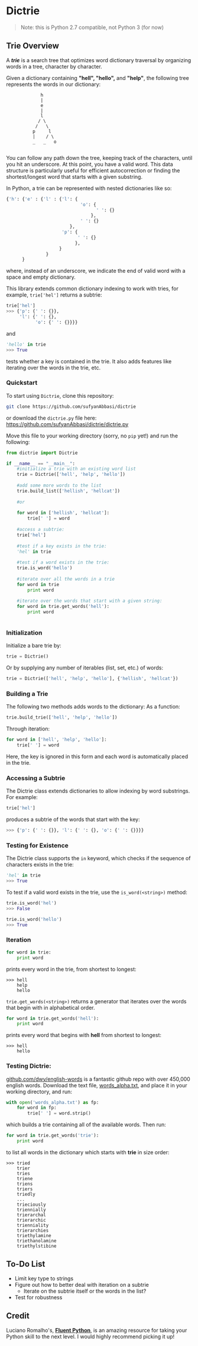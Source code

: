 # Dictrie

> Note: this is Python 2.7 compatible, not Python 3 (for now)

## Trie Overview

A ***trie*** is a search tree that optimizes word dictionary traversal by organizing words in a tree, character by character. 

Given a dictionary containing **"hell", "hello",** and **"help"**, the following tree represents the words in our dictionary:
```
             h
             |
             e
             |
             l
            / \
           /   \
          p     l
          |    / \
          _   _   o
         
```

You can follow any path down the tree, keeping track of the characters, until you hit an underscore. At this point, you have a valid word. This data structure is particularly useful for efficient autocorrection or finding the shortest/longest word that starts with a given substring.

In Python, a trie can be represented with nested dictionaries like so:

```python
{'h': {'e' : {'l' : {'l': {
                            'o': {
                                  ' ': {}
                                },
                            ' ': {}
                        },
                     'p': {
                           ' ': {}
                          },
                    }
               }
      }
```

where, instead of an underscore, we indicate the end of valid word with a space and empty dictionary. 

This library extends common dictionary indexing to work with tries, for example, `trie['hel']` returns a subtrie:
```python
trie['hel']
>>> {'p': {' ': {}}, 
     'l': {' ': {}, 
           'o': {' ': {}}}}
```

and 

```python
'hello' in trie
>>> True
```

tests whether a key is contained in the trie. It also adds features like iterating over the words in the trie, etc.

### Quickstart

To start using `Dictrie`, clone this repository:

```bash
git clone https://github.com/sufyanAbbasi/dictrie
```

or download the `dictrie.py` file here: https://github.com/sufyanAbbasi/dictrie/dictrie.py

Move this file to your working directory (sorry, no `pip` yet!) and run the following:

```python
from dictrie import Dictrie

if __name__ == "__main__":
    #initialize a trie with an existing word list
    trie = Dictrie(['hell', 'help', 'hello'])
    
    #add some more words to the list
    trie.build_list(['hellish', 'hellcat'])
    
    #or
    
    for word in ['hellish', 'hellcat']:
        trie[' '] = word
    
    #access a subtrie:
    trie['hel']
    
    #test if a key exists in the trie:
    'hel' in trie
    
    #test if a word exists in the trie:
    trie.is_word('hello')
    
    #iterate over all the words in a trie
    for word in trie
        print word
        
    #iterate over the words that start with a given string:
    for word in trie.get_words('hell'):
        print word
    
```


### Initialization
Initialize a bare trie by:

```python
trie = Dictrie()
```

Or by supplying any number of iterables (list, set, etc.) of words:

```python
trie = Dictrie(['hell', 'help', 'hello'], {'hellish', 'hellcat'})
```

### Building a Trie
The following two methods adds words to the dictionary:
As a function:
```python
trie.build_trie(['hell', 'help', 'hello'])
```
Through iteration:
```python
for word in ['hell', 'help', 'hello']:
    trie[' '] = word
```
Here, the key is ignored in this form and each word is automatically placed in the trie.

### Accessing a Subtrie
The Dictrie class extends dictionaries to allow indexing by word substrings. For example:
```python
trie['hel']
```
produces a subtrie of the words that start with the key:
```python
>>> {'p': {' ': {}}, 'l': {' ': {}, 'o': {' ': {}}}}
```

### Testing for Existence
The Dictrie class supports the ```in``` keyword, which checks if the sequence of characters exists in the trie:
```python
'hel' in trie
>>> True
```

To test if a valid word exists in the trie, use the ```is_word(<string>)``` method:
```python
trie.is_word('hel')
>>> False

trie.is_word('hello')
>>> True
```

### Iteration
```python
for word in trie:
    print word
```
prints every word in the trie, from shortest to longest:

```
>>> hell 
    help 
    hello
```

```trie.get_words(<string>)``` returns a generator that iterates over the words that begin with <string> in alphabetical order.

```python
for word in trie.get_words('hell'):
    print word
```
prints every word that begins with **hell** from shortest to longest:

```
>>> hell 
    hello
```

### Testing Dictrie:
[github.com/dwy/english-words](https://github.com/dwyl/english-words) is a fantastic github repo with over 450,000 english words. Download the text file, [words_alpha.txt](https://github.com/dwyl/english-words/blob/master/words_alpha.txt), and place it in your working directory, and run:

```python
with open('words_alpha.txt') as fp:
    for word in fp:
        trie[' '] = word.strip()
```

which builds a trie containing all of the available words. Then run:

```python
for word in trie.get_words('trie'):
    print word
```
to list all words in the dictionary which starts with **trie** in size order:

```
>>> tried
    trier
    tries
    triene
    triens
    triers
    triedly
    ...
    trieciously
    triennially
    trierarchal
    trierarchic
    trienniality
    trierarchies
    triethylamine
    triethanolamine
    triethylstibine

```

## To-Do List
* Limit key type to strings
* Figure out how to better deal with iteration on a subtrie
    * Iterate on the subtrie itself or the words in the list?
* Test for robustness

## Credit
Luciano Romalho's, [**Fluent Python**](http://shop.oreilly.com/product/0636920032519.do), is an amazing resource for taking your Python skill to the next level. I would highly recommend picking it up!